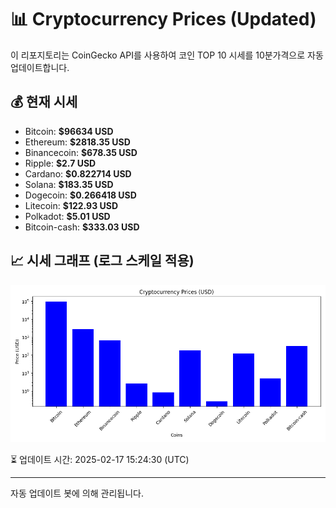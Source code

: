 
# 📊 Cryptocurrency Prices (Updated)

이 리포지토리는 CoinGecko API를 사용하여 코인 TOP 10 시세를 10분가격으로 자동 업데이트합니다.

## 💰 현재 시세
- Bitcoin: **$96634 USD**
- Ethereum: **$2818.35 USD**
- Binancecoin: **$678.35 USD**
- Ripple: **$2.7 USD**
- Cardano: **$0.822714 USD**
- Solana: **$183.35 USD**
- Dogecoin: **$0.266418 USD**
- Litecoin: **$122.93 USD**
- Polkadot: **$5.01 USD**
- Bitcoin-cash: **$333.03 USD**

## 📈 시세 그래프 (로그 스케일 적용)
![Crypto Prices](crypto_prices.png)

⏳ 업데이트 시간: 2025-02-17 15:24:30 (UTC)

---
자동 업데이트 봇에 의해 관리됩니다.
